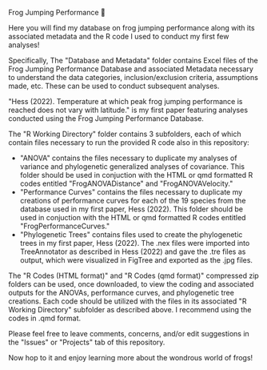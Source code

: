 Frog Jumping Performance :frog:

Here you will find my database on frog jumping performance along with its associated metadata and the R code I used to conduct my first few analyses!

Specifically,
The "Database and Metadata" folder contains Excel files of the Frog Jumping Performance Database and associated Metadata necessary to understand the data categories, inclusion/exclusion criteria, assumptions made, etc. These can be used to conduct subsequent analyses.

"Hess (2022). Temperature at which peak frog jumping performance is reached does not vary with latitude." is my first paper featuring analyses conducted using the Frog Jumping Performance Database.

The "R Working Directory" folder contains 3 subfolders, each of which contain files necessary to run the provided R code also in this repository:
- "ANOVA" contains the files necessary to duplicate my analyses of variance and phylogenetic generalized analyses of covariance. This folder should be used in conjuction with the HTML or qmd formatted R codes entitled "FrogANOVADistance" and "FrogANOVAVelocity."
- "Performance Curves" contains the files necessary to duplicate my creations of performance curves for each of the 19 species from the database used in my first paper, Hess (2022). This folder should be used in conjuction with the HTML or qmd formatted R codes entitled "FrogPerformanceCurves."
- "Phylogenetic Trees" contains files used to create the phylogenetic trees in my first paper, Hess (2022). The .nex files were imported into TreeAnnotator as described in Hess (2022) and gave the .tre files as output, which were visualized in FigTree and exported as the .jpg files.

The "R Codes (HTML format)" and "R Codes (qmd format)" compressed zip folders can be used, once downloaded, to view the coding and associated outputs for the ANOVAs, performance curves, and phylogenetic tree creations. Each code should be utilized with the files in its associated "R Working Directory" subfolder as described above. I recommend using the codes in .qmd format.

Please feel free to leave comments, concerns, and/or edit suggestions in the "Issues" or "Projects" tab of this repository.

Now hop to it and enjoy learning more about the wondrous world of frogs!
